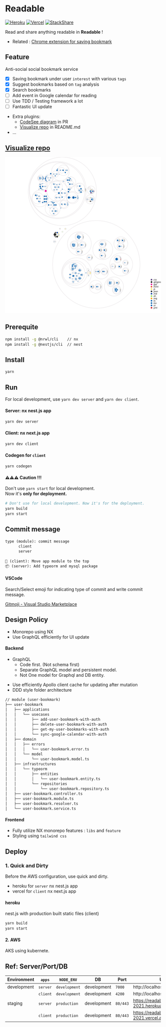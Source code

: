 # Readable

[![Heroku](https://pyheroku-badge.herokuapp.com/?app=readable-2021&style=flat)](https://dashboard.heroku.com/apps/readable-2021) [![Vercel](https://therealsujitk-vercel-badge.vercel.app/?app=readable)](https://vercel.com/tkhwang/readable) [![StackShare](http://img.shields.io/badge/tech-stack-0690fa.svg?style=flat)](https://stackshare.io/readable2021dev/readable)

Read and share anything readable in **Readable** !

- Related : [Chrome extension for saving bookmark](https://github.com/zlrlo/readable-extensions)

## Feature

Anti-social social bookmark service

- [x] Saving bookmark under user `interest` with various `tags`
- [x] Suggest bookmarks based on `tag` analysis
- [x] Search bookmarks
- [ ] Add event in Google calendar for reading
- [ ] Use TDD / Testing framework a lot
- [ ] Fantastic UI update
- Extra plugins:
  - [CodeSee diagram](https://www.codesee.io/) in PR
  - [Visualize repo](https://next.github.com/projects/repo-visualization) in README.md
- ...

## [Visualize repo](https://next.github.com/projects/repo-visualization)

![Visualization of this repo](./diagram.svg)

## Prerequite

```bash
npm install -g @nrwl/cli    // nx
npm install -g @nestjs/cli  // nest
```

## Install

```bash
yarn
```

## Run

For local development, use `yarn dev server` and `yarn dev client`.

#### Server: nx nest.js app

```bash
yarn dev server
```

#### Client: nx next.js app

```bash
yarn dev client
```

#### Codegen for `client`

```bash
yarn codegen
```

#### ⚠️⚠️⚠️ Caution !!!

Don't use `yarn start` for local development.<br />
Now it's **only for deployment.**

```bash
# Don't use for local development. Now it's for the deployment.
yarn build
yarn start
```

## Commit message

```
type (module): commit message
      client
      server

🚚 (client): Move app module to the top
📦 (server): Add typeorm and mysql package
```

#### VSCode

Search/Select emoji for indicating type of commit and write commit message.

[Gitmoji - Visual Studio Marketplace](https://marketplace.visualstudio.com/items?itemName=Vtrois.gitmoji-vscode)

## Design Policy

- Monorepo using NX
- Use GraphQL efficiently for UI update

#### Backend

- GraphQL
  - Code first. (Not schema first)
  - Separate GraphQL model and persistent model.
  - Not One model for Graphql and DB entity.

* Use efficiently Apollo client cache for updating after mutation
* DDD style folder architecture

```
// module (user-bookmark)
├── user-bookmark
│   ├── applications
│   │   └── usecases
│   │       ├── add-user-bookmark-with-auth
│   │       ├── delete-user-bookmark-with-auth
│   │       ├── get-my-user-bookmarks-with-auth
│   │       └── sync-google-calendar-with-auth
│   ├── domain
│   │   ├── errors
│   │   │   └── user-bookmark.error.ts
│   │   └── model
│   │       └── user-bookmark.model.ts
│   ├── infrastructures
│   │   └── typeorm
│   │       ├── entities
│   │       │   └── user-bookmark.entity.ts
│   │       └── repositories
│   │           └── user-bookmark.repository.ts
│   ├── user-bookmark.controller.ts
│   ├── user-bookmark.module.ts
│   ├── user-bookmark.resolver.ts
│   └── user-bookmark.service.ts
```

#### Frontend

- Fully utilize NX monorepo features : `libs` and `feature`
- Styling using `tailwind css`

## Deploy

### 1. Quick and Dirty

Before the AWS configuration, use quick and dirty.

- heroku for `server` nx nest.js app
- vercel for `client` nx next.js app

#### heroku

nest.js with production built static files (client)

```bash
yarn build
yarn start
```

#### 2. AWS

AKS using kubernete.

## Ref: Server/Port/DB

| Environment | `apps`   | `NODE_ENV`    | DB          | Port     | URL                                         |
| ----------- | -------- | ------------- | ----------- | -------- | ------------------------------------------- |
| development | `server` | `development` | development | `7000`   | http://localhost:8000/graphql               |
|             | `client` | `development` | development | `4200`   | http://localhost:4200                       |
| staging     | `server` | `production`  | development | `80/443` | https://readable-2021.herokuapp.com/graphql |
|             | `client` | `production`  | development | `80/443` | https://readable-2021.vercel.app            |
